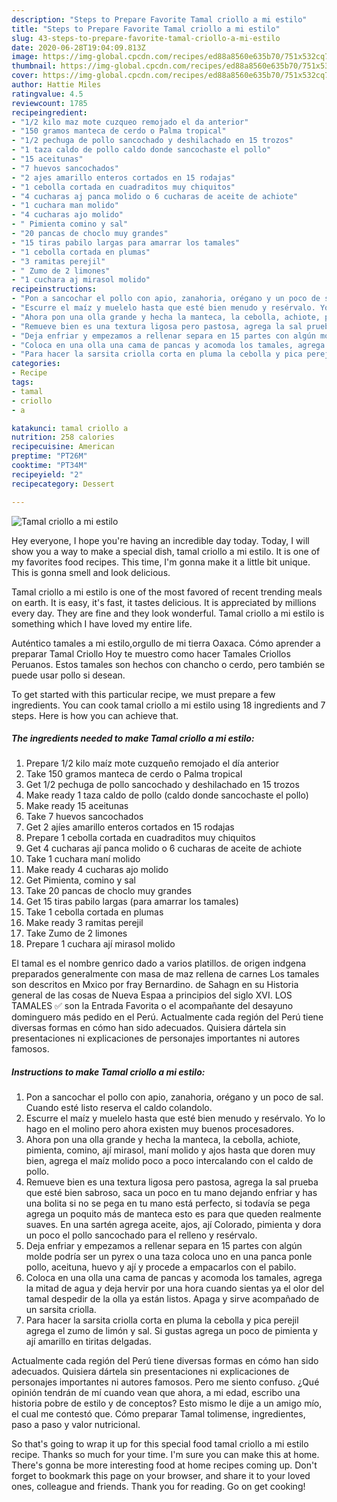 ```yaml
---
description: "Steps to Prepare Favorite Tamal criollo a mi estilo"
title: "Steps to Prepare Favorite Tamal criollo a mi estilo"
slug: 43-steps-to-prepare-favorite-tamal-criollo-a-mi-estilo
date: 2020-06-28T19:04:09.813Z
image: https://img-global.cpcdn.com/recipes/ed88a8560e635b70/751x532cq70/tamal-criollo-a-mi-estilo-foto-principal.jpg
thumbnail: https://img-global.cpcdn.com/recipes/ed88a8560e635b70/751x532cq70/tamal-criollo-a-mi-estilo-foto-principal.jpg
cover: https://img-global.cpcdn.com/recipes/ed88a8560e635b70/751x532cq70/tamal-criollo-a-mi-estilo-foto-principal.jpg
author: Hattie Miles
ratingvalue: 4.5
reviewcount: 1785
recipeingredient:
- "1/2 kilo maz mote cuzqueo remojado el da anterior"
- "150 gramos manteca de cerdo o Palma tropical"
- "1/2 pechuga de pollo sancochado y deshilachado en 15 trozos"
- "1 taza caldo de pollo caldo donde sancochaste el pollo"
- "15 aceitunas"
- "7 huevos sancochados"
- "2 ajes amarillo enteros cortados en 15 rodajas"
- "1 cebolla cortada en cuadraditos muy chiquitos"
- "4 cucharas aj panca molido o 6 cucharas de aceite de achiote"
- "1 cuchara man molido"
- "4 cucharas ajo molido"
- " Pimienta comino y sal"
- "20 pancas de choclo muy grandes"
- "15 tiras pabilo largas para amarrar los tamales"
- "1 cebolla cortada en plumas"
- "3 ramitas perejil"
- " Zumo de 2 limones"
- "1 cuchara aj mirasol molido"
recipeinstructions:
- "Pon a sancochar el pollo con apio, zanahoria, orégano y un poco de sal. Cuando esté listo reserva el caldo colandolo."
- "Escurre el maíz y muelelo hasta que esté bien menudo y resérvalo. Yo lo hago en el molino pero ahora existen muy buenos procesadores."
- "Ahora pon una olla grande y hecha la manteca, la cebolla, achiote, pimienta, comino, ají mirasol, maní molido y ajos hasta que doren muy bien, agrega el maíz molido poco a poco intercalando con el caldo de pollo."
- "Remueve bien es una textura ligosa pero pastosa, agrega la sal prueba que esté bien sabroso, saca un poco en tu mano dejando enfriar y has una bolita si no se pega en tu mano está perfecto, si todavía se pega agrega un poquito más de manteca esto es para que queden realmente suaves. En una sartén agrega aceite, ajos, ají Colorado, pimienta y dora un poco el pollo sancochado para el relleno y resérvalo."
- "Deja enfriar y empezamos a rellenar separa en 15 partes con algún molde podría ser un pyrex o una taza coloca uno en una panca ponle pollo, aceituna, huevo y ají y procede a empacarlos con el pabilo."
- "Coloca en una olla una cama de pancas y acomoda los tamales, agrega la mitad de agua y deja hervir por una hora cuando sientas ya el olor del tamal despedir de la olla ya están listos. Apaga y sirve acompañado de un sarsita criolla."
- "Para hacer la sarsita criolla corta en pluma la cebolla y pica perejil agrega el zumo de limón y sal. Si gustas agrega un poco de pimienta y ají amarillo en tiritas delgadas."
categories:
- Recipe
tags:
- tamal
- criollo
- a

katakunci: tamal criollo a 
nutrition: 258 calories
recipecuisine: American
preptime: "PT26M"
cooktime: "PT34M"
recipeyield: "2"
recipecategory: Dessert

---
```



![Tamal criollo a mi estilo](https://img-global.cpcdn.com/recipes/ed88a8560e635b70/751x532cq70/tamal-criollo-a-mi-estilo-foto-principal.jpg)

Hey everyone, I hope you're having an incredible day today. Today, I will show you a way to make a special dish, tamal criollo a mi estilo. It is one of my favorites food recipes. This time, I'm gonna make it a little bit unique. This is gonna smell and look delicious.

Tamal criollo a mi estilo is one of the most favored of recent trending meals on earth. It is easy, it's fast, it tastes delicious. It is appreciated by millions every day. They are fine and they look wonderful. Tamal criollo a mi estilo is something which I have loved my entire life.

Auténtico tamales a mi estilo,orgullo de mi tierra Oaxaca. Cómo aprender a preparar Tamal Criollo Hoy te muestro como hacer Tamales Criollos Peruanos. Estos tamales son hechos con chancho o cerdo, pero también se puede usar pollo si desean.


To get started with this particular recipe, we must prepare a few ingredients. You can cook tamal criollo a mi estilo using 18 ingredients and 7 steps. Here is how you can achieve that.

<!--inarticleads1-->

##### The ingredients needed to make Tamal criollo a mi estilo:

1. Prepare 1/2 kilo maíz mote cuzqueño remojado el día anterior
1. Take 150 gramos manteca de cerdo o Palma tropical
1. Get 1/2 pechuga de pollo sancochado y deshilachado en 15 trozos
1. Make ready 1 taza caldo de pollo (caldo donde sancochaste el pollo)
1. Make ready 15 aceitunas
1. Take 7 huevos sancochados
1. Get 2 ajíes amarillo enteros cortados en 15 rodajas
1. Prepare 1 cebolla cortada en cuadraditos muy chiquitos
1. Get 4 cucharas ají panca molido o 6 cucharas de aceite de achiote
1. Take 1 cuchara maní molido
1. Make ready 4 cucharas ajo molido
1. Get  Pimienta, comino y sal
1. Take 20 pancas de choclo muy grandes
1. Get 15 tiras pabilo largas (para amarrar los tamales)
1. Take 1 cebolla cortada en plumas
1. Make ready 3 ramitas perejil
1. Take  Zumo de 2 limones
1. Prepare 1 cuchara ají mirasol molido


El tamal es el nombre genrico dado a varios platillos. de origen indgena preparados generalmente con masa de maz rellena de carnes Los tamales son descritos en Mxico por fray Bernardino. de Sahagn en su Historia general de las cosas de Nueva Espaa a principios del siglo XVI. LOS TAMALES ✅ son la Entrada Favorita o el acompañante del desayuno dominguero más pedido en el Perú. Actualmente cada región del Perú tiene diversas formas en cómo han sido adecuados. Quisiera dártela sin presentaciones ni explicaciones de personajes importantes ni autores famosos. 

<!--inarticleads2-->

##### Instructions to make Tamal criollo a mi estilo:

1. Pon a sancochar el pollo con apio, zanahoria, orégano y un poco de sal. Cuando esté listo reserva el caldo colandolo.
1. Escurre el maíz y muelelo hasta que esté bien menudo y resérvalo. Yo lo hago en el molino pero ahora existen muy buenos procesadores.
1. Ahora pon una olla grande y hecha la manteca, la cebolla, achiote, pimienta, comino, ají mirasol, maní molido y ajos hasta que doren muy bien, agrega el maíz molido poco a poco intercalando con el caldo de pollo.
1. Remueve bien es una textura ligosa pero pastosa, agrega la sal prueba que esté bien sabroso, saca un poco en tu mano dejando enfriar y has una bolita si no se pega en tu mano está perfecto, si todavía se pega agrega un poquito más de manteca esto es para que queden realmente suaves. En una sartén agrega aceite, ajos, ají Colorado, pimienta y dora un poco el pollo sancochado para el relleno y resérvalo.
1. Deja enfriar y empezamos a rellenar separa en 15 partes con algún molde podría ser un pyrex o una taza coloca uno en una panca ponle pollo, aceituna, huevo y ají y procede a empacarlos con el pabilo.
1. Coloca en una olla una cama de pancas y acomoda los tamales, agrega la mitad de agua y deja hervir por una hora cuando sientas ya el olor del tamal despedir de la olla ya están listos. Apaga y sirve acompañado de un sarsita criolla.
1. Para hacer la sarsita criolla corta en pluma la cebolla y pica perejil agrega el zumo de limón y sal. Si gustas agrega un poco de pimienta y ají amarillo en tiritas delgadas.


Actualmente cada región del Perú tiene diversas formas en cómo han sido adecuados. Quisiera dártela sin presentaciones ni explicaciones de personajes importantes ni autores famosos. Pero me siento confuso. ¿Qué opinión tendrán de mí cuando vean que ahora, a mi edad, escribo una historia pobre de estilo y de conceptos? Esto mismo le dije a un amigo mío, el cual me contestó que. Cómo preparar Tamal tolimense, ingredientes, paso a paso y valor nutricional. 

So that's going to wrap it up for this special food tamal criollo a mi estilo recipe. Thanks so much for your time. I'm sure you can make this at home. There's gonna be more interesting food at home recipes coming up. Don't forget to bookmark this page on your browser, and share it to your loved ones, colleague and friends. Thank you for reading. Go on get cooking!
